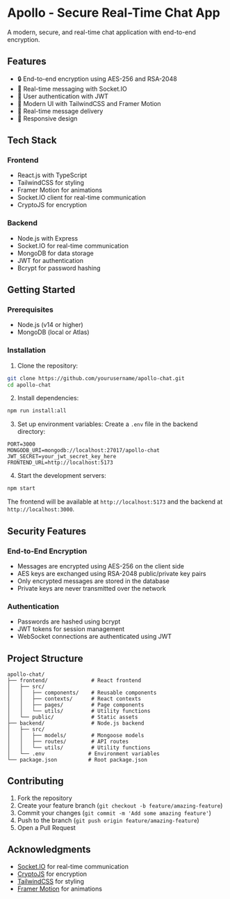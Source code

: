 # Apollo - Secure Real-Time Chat App

A modern, secure, and real-time chat application with end-to-end encryption.

## Features

- 🔒 End-to-end encryption using AES-256 and RSA-2048
- 💬 Real-time messaging with Socket.IO
- 👤 User authentication with JWT
- 🎨 Modern UI with TailwindCSS and Framer Motion
- 🔄 Real-time message delivery
- 📱 Responsive design

## Tech Stack

### Frontend
- React.js with TypeScript
- TailwindCSS for styling
- Framer Motion for animations
- Socket.IO client for real-time communication
- CryptoJS for encryption

### Backend
- Node.js with Express
- Socket.IO for real-time communication
- MongoDB for data storage
- JWT for authentication
- Bcrypt for password hashing

## Getting Started

### Prerequisites
- Node.js (v14 or higher)
- MongoDB (local or Atlas)

### Installation

1. Clone the repository:
```bash
git clone https://github.com/yourusername/apollo-chat.git
cd apollo-chat
```

2. Install dependencies:
```bash
npm run install:all
```

3. Set up environment variables:
Create a `.env` file in the backend directory:
```env
PORT=3000
MONGODB_URI=mongodb://localhost:27017/apollo-chat
JWT_SECRET=your_jwt_secret_key_here
FRONTEND_URL=http://localhost:5173
```

4. Start the development servers:
```bash
npm start
```

The frontend will be available at `http://localhost:5173` and the backend at `http://localhost:3000`.

## Security Features

### End-to-End Encryption
- Messages are encrypted using AES-256 on the client side
- AES keys are exchanged using RSA-2048 public/private key pairs
- Only encrypted messages are stored in the database
- Private keys are never transmitted over the network

### Authentication
- Passwords are hashed using bcrypt
- JWT tokens for session management
- WebSocket connections are authenticated using JWT

## Project Structure

```
apollo-chat/
├── frontend/              # React frontend
│   ├── src/
│   │   ├── components/    # Reusable components
│   │   ├── contexts/      # React contexts
│   │   ├── pages/         # Page components
│   │   └── utils/         # Utility functions
│   └── public/            # Static assets
├── backend/               # Node.js backend
│   ├── src/
│   │   ├── models/        # Mongoose models
│   │   ├── routes/        # API routes
│   │   └── utils/         # Utility functions
│   └── .env              # Environment variables
└── package.json          # Root package.json
```

## Contributing

1. Fork the repository
2. Create your feature branch (`git checkout -b feature/amazing-feature`)
3. Commit your changes (`git commit -m 'Add some amazing feature'`)
4. Push to the branch (`git push origin feature/amazing-feature`)
5. Open a Pull Request


## Acknowledgments

- [Socket.IO](https://socket.io/) for real-time communication
- [CryptoJS](https://github.com/brix/crypto-js) for encryption
- [TailwindCSS](https://tailwindcss.com/) for styling
- [Framer Motion](https://www.framer.com/motion/) for animations 
